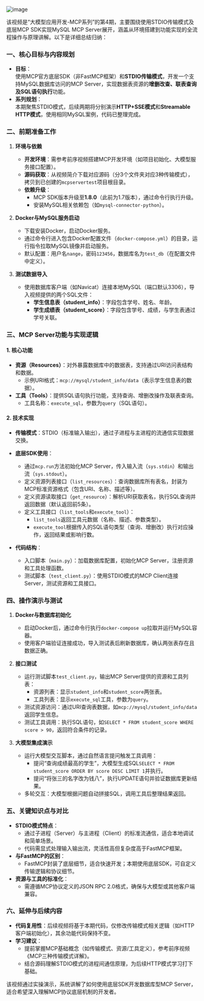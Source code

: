 ![image](https://github.com/user-attachments/assets/7d492530-b5a7-4dda-9214-4c2f9838ec2b)



该视频是“大模型应用开发-MCP系列”的第4期，主要围绕使用STDIO传输模式及底层MCP SDK实现MySQL MCP Server展开，涵盖从环境搭建到功能实现的全流程操作与原理讲解。以下是详细总结归纳：


### **一、核心目标与内容规划**
- **目标**：  
  使用MCP官方底层SDK（非FastMCP框架）和**STDIO传输模式**，开发一个支持MySQL数据库访问的MCP Server，实现数据表资源的**增删改查、联表查询及SQL语句执行**功能。
- **系列规划**：  
  本期聚焦STDIO模式，后续两期将分别演示**HTTP+SSE模式**和**Streamable HTTP模式**，使用相同MySQL案例，代码已整理完成。


### **二、前期准备工作**
1. **环境与依赖**  
   - **开发环境**：需参考前序视频搭建MCP开发环境（如项目初始化、大模型服务接口配置）。  
   - **源码获取**：从视频简介下载对应源码（分3个文件夹对应3种传输模式），拷贝到已创建的`mcpservertest`项目根目录。  
   - **依赖升级**：  
     - MCP SDK版本升级至**1.8.0**（此前为1.7版本），通过命令行执行升级。  
     - 安装MySQL相关依赖包（如`mysql-connector-python`）。  

2. **Docker与MySQL服务启动**  
   - 下载安装Docker，启动Docker服务。  
   - 通过命令行进入包含Docker配置文件（`docker-compose.yml`）的目录，运行指令拉取MySQL镜像并启动服务。  
   - 默认配置：用户名`nange`，密码`123456`，数据库名为`test_db`（在配置文件中定义）。  

3. **测试数据导入**  
   - 使用数据库客户端（如Navicat）连接本地MySQL（端口默认3306），导入视频提供的两个SQL文件：  
     - **学生信息表（student_info）**：字段包含学号、姓名、年龄。  
     - **学生成绩表（student_score）**：字段包含学号、成绩，与学生表通过学号关联。  


### **三、MCP Server功能与实现逻辑**
#### **1. 核心功能**
- **资源（Resources）**：对外暴露数据库中的数据表，支持通过URI访问表结构和数据。  
  - 示例URI格式：`mcp://mysql/student_info/data`（表示学生信息表的数据）。  
- **工具（Tools）**：提供SQL语句执行功能，支持查询、增删改操作及联表查询。  
  - 工具名称：`execute_sql`，参数为`query`（SQL语句）。  

#### **2. 技术实现**
- **传输模式**：STDIO（标准输入输出），通过子进程与主进程的流通信实现数据交换。  
- **底层SDK使用**：  
  - 通过`mcp.run`方法初始化MCP Server，传入输入流（`sys.stdin`）和输出流（`sys.stdout`）。  
  - 定义资源列表接口（`list_resources`）：查询数据库所有表名，封装为MCP标准资源格式（包含URI、名称、描述等）。  
  - 定义资源读取接口（`get_resource`）：解析URI获取表名，执行SQL查询并返回数据（默认返回前5条）。  
  - 定义工具接口（`list_tools`和`execute_tool`）：  
    - `list_tools`返回工具元数据（名称、描述、参数类型）。  
    - `execute_tool`根据传入的SQL语句类型（查询、增删改）执行对应操作，返回结果或影响行数。  

- **代码结构**：  
  - 入口脚本（`main.py`）：加载数据库配置，初始化MCP Server，注册资源和工具处理函数。  
  - 测试脚本（`test_client.py`）：使用STDIO模式的MCP Client连接Server，测试资源和工具接口。  


### **四、操作演示与测试**
1. **Docker与数据库初始化**  
   - 启动Docker后，通过命令行执行`docker-compose up`拉取并运行MySQL容器。  
   - 使用客户端验证连接成功，导入测试表后刷新数据库，确认两张表存在且数据正确。  

2. **接口测试**  
   - 运行测试脚本`test_client.py`，输出MCP Server提供的资源和工具列表：  
     - 资源列表：显示`student_info`和`student_score`两张表。  
     - 工具列表：显示`execute_sql`工具，参数为`query`。  
   - 测试资源访问：通过URI查询表数据，如`mcp://mysql/student_info/data`返回学生信息。  
   - 测试工具调用：执行SQL语句，如`SELECT * FROM student_score WHERE score > 90`，返回符合条件的记录。  

3. **大模型集成演示**  
   - 运行大模型交互脚本，通过自然语言提问触发工具调用：  
     - 提问“查询成绩最高的学生”，大模型生成SQL`SELECT * FROM student_score ORDER BY score DESC LIMIT 1`并执行。  
     - 提问“将张三的名字改为钱八”，执行UPDATE语句并验证数据库更新结果。  
   - 多轮交互：大模型根据问题自动拼接SQL，调用工具后整理结果返回。  


### **五、关键知识点与对比**
- **STDIO模式特点**：  
  - 通过子进程（Server）与主进程（Client）的标准流通信，适合本地调试和简单场景。  
  - 代码需显式处理输入输出流，灵活性高但复杂度高于FastMCP框架。  
- **与FastMCP的区别**：  
  - FastMCP封装了底层细节，适合快速开发；本期使用底层SDK，可自定义传输逻辑和协议细节。  
- **资源与工具的标准化**：  
  - 需遵循MCP协议定义的JSON RPC 2.0格式，确保与大模型或其他客户端兼容。  


### **六、延伸与后续内容**
- **代码复用性**：后续视频将基于本期代码，仅修改传输模式相关逻辑（如HTTP客户端初始化），其余功能代码保持不变。  
- **学习建议**：  
  - 提前掌握MCP基础概念（如传输模式、资源/工具定义），参考前序视频《MCP三种传输模式详解》。  
  - 结合源码理解STDIO模式的进程间通信原理，为后续HTTP模式学习打下基础。  

该视频通过实操演示，系统讲解了如何使用底层SDK开发数据库型MCP Server，适合希望深入理解MCP协议底层机制的开发者。
